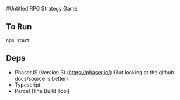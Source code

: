 #Untitled RPG Strategy Game


## To Run

`npm start`

## Deps

  -  PhaserJS (Version 3) (https://phaser.io/) (But looking at the github docs/source is better)
  -  Typescript
  -  Parcel (The Build Tool)
